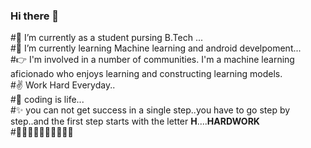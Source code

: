 ### Hi there 👋
#🔭 I’m currently as a student pursing B.Tech ...<br>
#🌱 I’m currently learning Machine learning and android develpoment...<br>
#👉 I'm involved in a number of communities. I'm a machine learning aficionado who enjoys learning and constructing learning models.<br>
#✌  Work Hard Everyday..<br>
#🌟 coding is life... <br>
#✨ you can not get success in a single step..you have to go step by step..and the first step starts with the letter **H**....**HARDWORK**<br>
#🤩🤩🤩🤩🤩🤩🤩🤩🤩🤩
<!--
**vidhi-sareen/vidhi-sareen** is a ✨ _special_ ✨ repository because its `README.md` (this file) appears on your GitHub profile.

Here are some ideas to get you started:

- 🔭 I’m currently working on ...
- 🌱 I’m currently learning ...
- 👯 I’m looking to collaborate on ...
- 🤔 I’m looking for help with ...
- 💬 Ask me about ...
- 📫 How to reach me: ...
- 😄 Pronouns: ...
- ⚡ Fun fact: ...
-->
